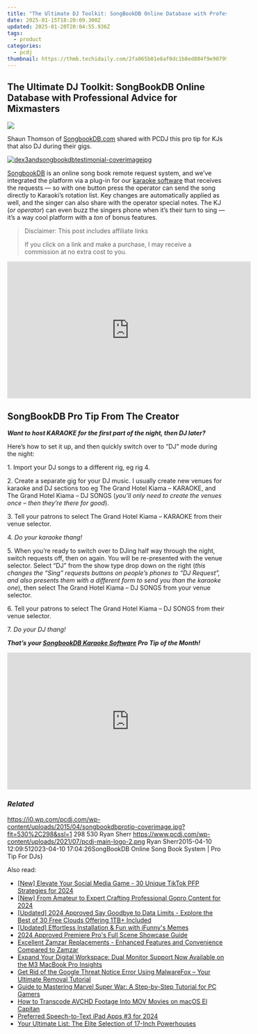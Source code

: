 ```yaml
---
title: "The Ultimate DJ Toolkit: SongBookDB Online Database with Professional Advice for Mixmasters"
date: 2025-01-15T18:20:09.300Z
updated: 2025-01-20T20:04:55.936Z
tags:
  - product
categories:
  - pcdj
thumbnail: https://thmb.techidaily.com/2fa065b01e8af0dc1b8ed804f9e907992c266eafc79a7e5299f5ab35185928a4.jpg
---
```


## The Ultimate DJ Toolkit: SongBookDB Online Database with Professional Advice for Mixmasters

[![](https://i0.wp.com/pcdj.com/wp-content/uploads/2015/04/songbookdbprotip-coverimage.jpg?resize=530%2C298&ssl=1)](https://i0.wp.com/pcdj.com/wp-content/uploads/2015/04/songbookdbprotip-coverimage.jpg?fit=530%2C298&ssl=1 "songbookdbprotip-coverimage")

Shaun Thomson of [SongbookDB.com](https://www.songbookdb.com/) shared with PCDJ this pro tip for KJs that also DJ during their gigs.

[![](https://i2.wp.com/pcdj.com/wp-content/uploads/2014/12/dex3andsongbookdbtestimonial-coverimagejpg.jpg?fit=300%2C169&ssl=1 "dex3andsongbookdbtestimonial-coverimagejpg")](https://pcdj.com/user-testimonial-using-dex-3-and-songbookdb/)

[SongbookDB](https://tools.techidaily.com/pcdj/products/) is an online song book remote request system, and we’ve integrated the platform via a plug-in for our [karaoke software](https://tools.techidaily.com/pcdj/products/) that receives the requests — so with one button press the operator can send the song directly to Karaoki’s rotation list. Key changes are automatically applied as well, and the singer can also share with the operator special notes. The KJ (_or operator_) can even buzz the singers phone when it’s their turn to sing — it’s a way cool platform with a _ton_ of bonus features.

>  Disclaimer: This post includes affiliate links
>
>  If you click on a link and make a purchase, I may receive a commission at no extra cost to you.
>

<!-- affiliate ads begin -->
<iframe width="560" height="315" src="https://www.youtube.com/embed/U6lCtLUeROA?si=se6OFuis9JpcTGJf" title="YouTube video player" frameborder="0" allow="accelerometer; autoplay; clipboard-write; encrypted-media; gyroscope; picture-in-picture; web-share" referrerpolicy="strict-origin-when-cross-origin" allowfullscreen></iframe>
<!-- affiliate ads end -->

## SongBookDB Pro Tip From The Creator

**_Want to host KARAOKE for the first part of the night, then DJ later?_**

Here’s how to set it up, and then quickly switch over to “DJ” mode during the night:

1\. Import your DJ songs to a different rig, eg rig 4.

2\. Create a separate gig for your DJ music. I usually create new venues for karaoke and DJ sections too eg The Grand Hotel Kiama – KARAOKE, and The Grand Hotel Kiama – DJ SONGS (_you’ll only need to create the venues once – then they’re there for good_).

3\. Tell your patrons to select The Grand Hotel Kiama – KARAOKE from their venue selector.

4\. _Do your karaoke thang!_

5\. When you’re ready to switch over to DJing half way through the night, switch requests off, then on again. You will be re-presented with the venue selector. Select “DJ” from the show type drop down on the right (_this changes the “Sing” requests buttons on people’s phones to “DJ Request”, and also presents them with a different form to send you than the karaoke one_), then select The Grand Hotel Kiama – DJ SONGS from your venue selector.

6\. Tell your patrons to select The Grand Hotel Kiama – DJ SONGS from their venue selector.

7\. _Do your DJ thang!_

_**That’s your [SongbookDB Karaoke Software](https://tools.techidaily.com/pcdj/products/) Pro Tip of the Month!**_

<!-- affiliate ads begin -->
<iframe width="560" height="315" src="https://www.youtube.com/embed/iOVkXoUxLf4?si=QfC18T2cb5OkiaXo" title="YouTube video player" frameborder="0" allow="accelerometer; autoplay; clipboard-write; encrypted-media; gyroscope; picture-in-picture; web-share" referrerpolicy="strict-origin-when-cross-origin" allowfullscreen></iframe>
<!-- affiliate ads end -->

### _Related_

https://i0.wp.com/pcdj.com/wp-content/uploads/2015/04/songbookdbprotip-coverimage.jpg?fit=530%2C298&ssl=1 298 530 Ryan Sherr https://www.pcdj.com/wp-content/uploads/2021/07/pcdj-main-logo-2.png Ryan Sherr2015-04-10 12:09:512023-04-10 17:04:26SongBookDB Online Song Book System | Pro Tip For DJs}

<ins class="adsbygoogle"
     style="display:block"
     data-ad-format="autorelaxed"
     data-ad-client="ca-pub-7571918770474297"
     data-ad-slot="1223367746"></ins>

<ins class="adsbygoogle"
     style="display:block"
     data-ad-client="ca-pub-7571918770474297"
     data-ad-slot="8358498916"
     data-ad-format="auto"
     data-full-width-responsive="true"></ins>

<span class="atpl-alsoreadstyle">Also read:</span>
<div><ul>
<li><a href="https://tiktok-video-recordings.techidaily.com/new-elevate-your-social-media-game-30-unique-tiktok-pfp-strategies-for-2024/"><u>[New] Elevate Your Social Media Game - 30 Unique TikTok PFP Strategies for 2024</u></a></li>
<li><a href="https://fox-links.techidaily.com/new-from-amateur-to-expert-crafting-professional-gopro-content-for-2024/"><u>[New] From Amateur to Expert Crafting Professional Gopro Content for 2024</u></a></li>
<li><a href="https://fox-hovers.techidaily.com/updated-2024-approved-say-goodbye-to-data-limits-explore-the-best-of-30-free-clouds-offering-1tbplus-included/"><u>[Updated] 2024 Approved Say Goodbye to Data Limits - Explore the Best of 30 Free Clouds Offering 1TB+ Included</u></a></li>
<li><a href="https://fox-cloud.techidaily.com/updated-effortless-installation-and-fun-with-ifunnys-memes/"><u>[Updated] Effortless Installation & Fun with iFunny's Memes</u></a></li>
<li><a href="https://some-guidance.techidaily.com/2024-approved-premiere-pros-full-scene-showcase-guide/"><u>2024 Approved Premiere Pro's Full Scene Showcase Guide</u></a></li>
<li><a href="https://win-exclusive.techidaily.com/excellent-zamzar-replacements-enhanced-features-and-convenience-compared-to-zamzar/"><u>Excellent Zamzar Replacements - Enhanced Features and Convenience Compared to Zamzar</u></a></li>
<li><a href="https://hardware-updates.techidaily.com/expand-your-digital-workspace-dual-monitor-support-now-available-on-the-m3-macbook-pro-insights/"><u>Expand Your Digital Workspace: Dual Monitor Support Now Available on the M3 MacBook Pro Insights</u></a></li>
<li><a href="https://win-exclusive.techidaily.com/get-rid-of-the-google-threat-notice-error-using-malwarefox-your-ultimate-removal-tutorial/"><u>Get Rid of the Google Threat Notice Error Using MalwareFox – Your Ultimate Removal Tutorial</u></a></li>
<li><a href="https://win-exclusive.techidaily.com/guide-to-mastering-marvel-super-war-a-step-by-step-tutorial-for-pc-gamers/"><u>Guide to Mastering Marvel Super War: A Step-by-Step Tutorial for PC Gamers</u></a></li>
<li><a href="https://win-exclusive.techidaily.com/how-to-transcode-avchd-footage-into-mov-movies-on-macos-el-capitan/"><u>How to Transcode AVCHD Footage Into MOV Movies on macOS El Capitan</u></a></li>
<li><a href="https://video-capture.techidaily.com/preferred-speech-to-text-ipad-apps-3-for-2024/"><u>Preferred Speech-to-Text iPad Apps #3 for 2024</u></a></li>
<li><a href="https://buynow-help.techidaily.com/your-ultimate-list-the-elite-selection-of-17-inch-powerhouses/"><u>Your Ultimate List: The Elite Selection of 17-Inch Powerhouses</u></a></li>
</ul></div>


